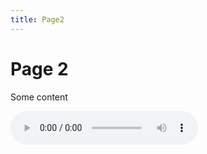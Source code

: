 ```yaml
---
title: Page2
---
```


<h1>Page 2</h1>
<p>Some content</p>

<html>
<body>

<audio controls>
  <source src="https://alycha24.github.io/SML5202-2021-Final/audio/Intro.mp3" type="audio/mpeg">
Your browser does not support the audio element.
</audio>

</body>
</html>
